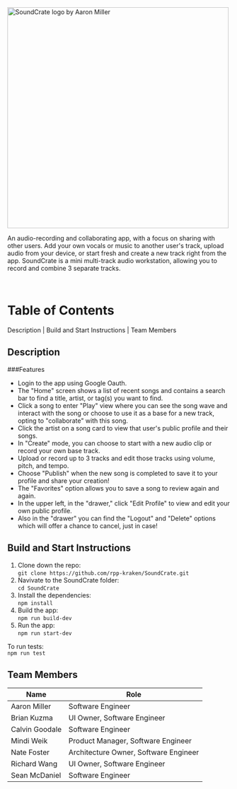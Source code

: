 
<img align="center" src="https://i.imgur.com/O6cS0hA.png" align="right" alt="SoundCrate logo by Aaron Miller" width="500">

<p>An audio-recording and collaborating app, with a focus on sharing with other users. Add your own vocals or music to another user's track, upload audio from your device, or start fresh and create a new track right from the app. SoundCrate is a mini multi-track audio workstation, allowing you to record and combine 3 separate tracks.</p>
<br>

# Table of Contents
Description | Build and Start Instructions | Team Members

## Description

###Features
- Login to the app using Google Oauth.
- The "Home" screen shows a list of recent songs and contains a search bar to find a title, artist, or tag(s) you want to find.
- Click a song to enter "Play" view where you can see the song wave and interact with the song or choose to use it as a base for a new track, opting to "collaborate" with this song.
- Click the artist on a song card to view that user's public profile and their songs.
- In "Create" mode, you can choose to start with a new audio clip or record your own base track.
- Upload or record up to 3 tracks and edit those tracks using volume, pitch, and tempo.
- Choose "Publish" when the new song is completed to save it to your profile and share your creation!
- The "Favorites" option allows you to save a song to review again and again.
- In the upper left, in the "drawer," click "Edit Profile" to view and edit your own public profile.
- Also in the "drawer" you can find the "Logout" and "Delete" options which will offer a chance to cancel, just in case!


## Build and Start Instructions
1. Clone down the repo:\
```git clone https://github.com/rpp-kraken/SoundCrate.git```
2. Navivate to the SoundCrate folder:\
```cd SoundCrate```
3. Install the dependencies:\
```npm install```
4. Build the app:\
```npm run build-dev```
5. Run the app:\
```npm run start-dev```

To run tests:\
```npm run test```


## Team Members
| Name           | Role                                  |
| -------------- | ------------------------------------- |
| Aaron Miller   | Software Engineer                     |
| Brian Kuzma    | UI Owner, Software Engineer           |
| Calvin Goodale | Software Engineer                     |
| Mindi Weik     | Product Manager, Software Engineer    |
| Nate Foster    | Architecture Owner, Software Engineer |
| Richard Wang   | UI Owner, Software Engineer           |
| Sean McDaniel  | Software Engineer                     |
